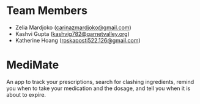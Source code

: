 
# Team Members
- Zelia Mardjoko (carinazmardjoko@gmail.com)
- Kashvi Gupta (kashvig782@garnetvalley.org)
- Katherine Hoang (roskaposti522.126@gmail.com)

# MediMate
An app to track your prescriptions, search for clashing ingredients, remind you when to take your medication and the dosage, and tell you when it is about to expire.
